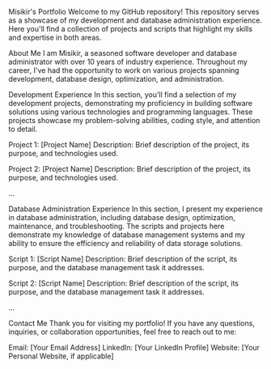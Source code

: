 Misikir's Portfolio
Welcome to my GitHub repository! This repository serves as a showcase of my development and database administration experience. Here you'll find a collection of projects and scripts that highlight my skills and expertise in both areas.

About Me
I am Misikir, a seasoned software developer and database administrator with over 10 years of industry experience. Throughout my career, I've had the opportunity to work on various projects spanning development, database design, optimization, and administration.

Development Experience
In this section, you'll find a selection of my development projects, demonstrating my proficiency in building software solutions using various technologies and programming languages. These projects showcase my problem-solving abilities, coding style, and attention to detail.

Project 1: [Project Name]
Description: Brief description of the project, its purpose, and technologies used.

Project 2: [Project Name]
Description: Brief description of the project, its purpose, and technologies used.

...

Database Administration Experience
In this section, I present my experience in database administration, including database design, optimization, maintenance, and troubleshooting. The scripts and projects here demonstrate my knowledge of database management systems and my ability to ensure the efficiency and reliability of data storage solutions.

Script 1: [Script Name]
Description: Brief description of the script, its purpose, and the database management task it addresses.

Script 2: [Script Name]
Description: Brief description of the script, its purpose, and the database management task it addresses.

...

Contact Me
Thank you for visiting my portfolio! If you have any questions, inquiries, or collaboration opportunities, feel free to reach out to me:

Email: [Your Email Address]
LinkedIn: [Your LinkedIn Profile]
Website: [Your Personal Website, if applicable]
